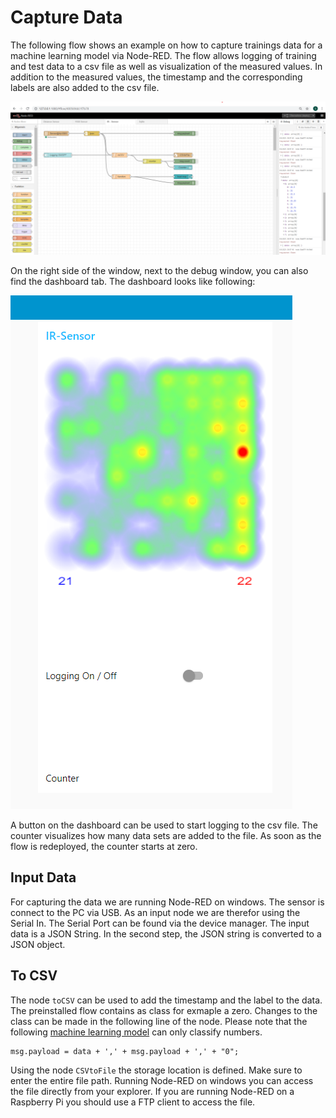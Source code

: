 # Capture Data 

The following flow shows an example on how to capture trainings data for a machine learning model via Node-RED. 
The flow allows logging of training and test data to a csv file as well as visualization of the measured values. In addition to the measured values, the timestamp and the corresponding labels are also added to the csv file.

![alt-text][Flow]

[Flow]: https://github.com/sze-ssv/Capture_Data/blob/c5b37f9055b667a83350c7f6125c7b61545024b1/Flow.png

On the right side of the window, next to the debug window, you can also find the dashboard tab. 
The dashboard looks like following: 

![alt-text][Dashboard]

[Dashboard]: https://github.com/sze-ssv/Capture_Data/blob/a5237569338459fa83816db67f0014b5c5a0027a/Dashboard.png

A button on the dashboard can be used to start logging to the csv file. The counter visualizes how many data sets are added to the file. As soon as the flow is redeployed, the counter starts at zero. 

## Input Data 

For capturing the data we are running Node-RED on windows. The sensor is connect to the PC via USB. As an input node we are therefor using the Serial In. The Serial Port can be found via the device manager. The input data is a JSON String. In the second step, the JSON string is converted to a JSON object.

## To CSV

The node `toCSV` can be used to add the timestamp and the label to the data. The preinstalled flow contains as class for exmaple a zero. Changes to the class can be made in the following line of the node. Please note that the following [machine learning model](https://github.com/SSV-embedded/TinyML_IR-Sensor) can only classify numbers. 

``` 
msg.payload = data + ',' + msg.payload + ',' + "0"; 
```

Using the node `CSVtoFile` the storage location is defined. Make sure to enter the entire file path. Running Node-RED on windows you can access the file directly from your explorer. If you are running Node-RED on a Raspberry Pi you should use a FTP client to access the file. 